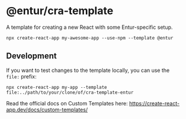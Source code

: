 # @entur/cra-template

A template for creating a new React with some Entur-specific setup.

```
npx create-react-app my-awesome-app --use-npm --template @entur
```

## Development

If you want to test changes to the template locally, you can use the `file:` prefix:

```
npx create-react-app my-app --template file:../path/to/your/clone/of/cra-template-entur
```


Read the official docs on Custom Templates here: https://create-react-app.dev/docs/custom-templates/
